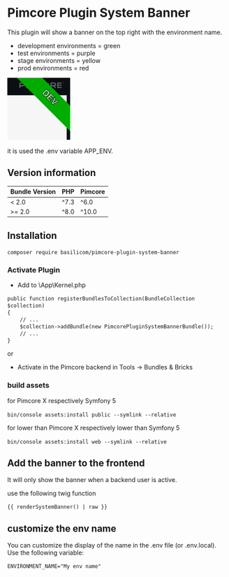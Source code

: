 # Pimcore Plugin System Banner

This plugin will show a banner on the top right with the environment name.

* development environments = green
* test environments = purple
* stage environments = yellow
* prod environments = red

![Environment dev](docs/environment-dev.jpg)

it is used the .env variable APP_ENV.

## Version information

| Bundle Version | PHP | Pimcore |
| ----------- | -----------| ----------- |
| &lt; 2.0 | ^7.3 | ^6.0 |
| &gt;= 2.0 | ^8.0 | ^10.0 |

## Installation

```
composer require basilicom/pimcore-plugin-system-banner
```


### Activate Plugin

* Add to \App\Kernel.php
``` 
public function registerBundlesToCollection(BundleCollection $collection)
{
    // ...
    $collection->addBundle(new PimcorePluginSystemBannerBundle());
    // ...
}
```

or

* Activate in the Pimcore backend in Tools -> Bundles & Bricks

### build assets
for Pimcore X respectively Symfony 5

```bin/console assets:install public --symlink --relative```


for lower than Pimcore X respectively lower than Symfony 5

```bin/console assets:install web --symlink --relative```



## Add the banner to the frontend

It will only show the banner when a backend user is active.

use the following twig function
``` 
{{ renderSystemBanner() | raw }}
```

## customize the env name
You can customize the display of the name in the .env file (or .env.local). Use the following variable:
```
ENVIRONMENT_NAME="My env name"
```
